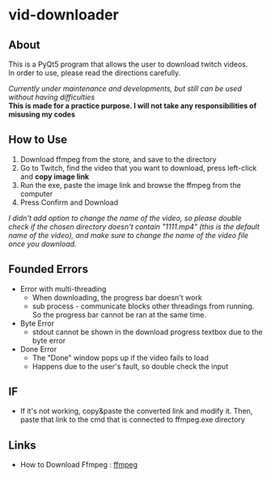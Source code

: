 # vid-downloader
About 
-------
This is a PyQt5 program that allows the user to download twitch videos.  
In order to use, please read the directions carefully.

*Currently under maintenance and developments, but still can be used without having difficulties*  
**This is made for a practice purpose. I will not take any responsibilities of misusing my codes**

How to Use
-------------
1. Download ffmpeg from the store, and save to the directory
2. Go to Twitch, find the video that you want to download, press left-click and **copy image link**
3. Run the exe, paste the image link and browse the ffmpeg from the computer
4. Press Confirm and Download

*I didn't add option to change the name of the video, so please double check if the chosen directory doesn't contain "1111.mp4" (this is the default name of the video), and make sure to change the name of the video file once you download.*

Founded Errors
------------
* Error with multi-threading
  * When downloading, the progress bar doesn't work
  * sub process - communicate blocks other threadings from running. So the progress bar cannot be ran at the same time.
* Byte Error
  * stdout cannot be shown in the download progress textbox due to the byte error
* Done Error
  * The "Done" window pops up if the video fails to load
  * Happens due to the user's fault, so double check the input 

IF
-----
* If it's not working, copy&paste the converted link and modify it. Then, paste that link to the cmd that is connected to ffmpeg.exe directory


Links
---
* How to Download Ffmpeg : [ffmpeg](https://www.wikihow.com/Install-FFmpeg-on-Windows)
